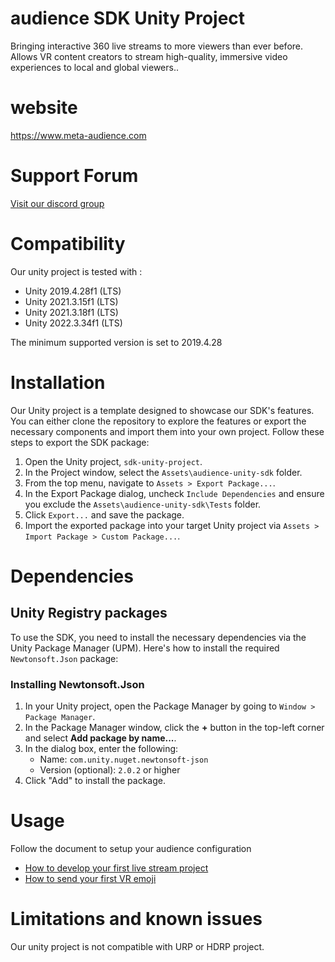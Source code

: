 # audience SDK Unity Project

Bringing interactive 360 live streams to more viewers than ever before.
Allows VR content creators to stream high-quality, immersive video experiences to local and global viewers..

# website
 
 https://www.meta-audience.com
 
# Support Forum

[Visit our discord group](https://discord.gg/T2aKHMGbU2)

# Compatibility

Our unity project is tested with :  
* Unity 2019.4.28f1 (LTS)
* Unity 2021.3.15f1 (LTS)
* Unity 2021.3.18f1 (LTS)
* Unity 2022.3.34f1 (LTS)

The minimum supported version is set to 2019.4.28   

# Installation

Our Unity project is a template designed to showcase our SDK's features. You can either clone the repository to explore the features or export the necessary components and import them into your own project. Follow these steps to export the SDK package:

1. Open the Unity project, `sdk-unity-project`.
2. In the Project window, select the `Assets\audience-unity-sdk` folder.
3. From the top menu, navigate to `Assets > Export Package...`.
4. In the Export Package dialog, uncheck `Include Dependencies` and ensure you exclude the `Assets\audience-unity-sdk\Tests` folder.
5. Click `Export...` and save the package.
6. Import the exported package into your target Unity project via `Assets > Import Package > Custom Package...`.

# Dependencies

## Unity Registry packages
To use the SDK, you need to install the necessary dependencies via the Unity Package Manager (UPM). Here's how to install the required `Newtonsoft.Json` package:

### Installing Newtonsoft.Json
1. In your Unity project, open the Package Manager by going to `Window > Package Manager`.
2. In the Package Manager window, click the **+** button in the top-left corner and select **Add package by name...**.
3. In the dialog box, enter the following: 
    * Name: `com.unity.nuget.newtonsoft-json`
    * Version (optional): `2.0.2` or higher
4. Click "Add" to install the package.

# Usage

Follow the document to setup your audience configuration
* [How to develop your first live stream project](Docs/TUTORIAL-LiveStream.md)
* [How to send your first VR emoji](Docs/TUTORIAL-Emoji.md)

# Limitations and known issues

Our unity project is not compatible with URP or HDRP project.
